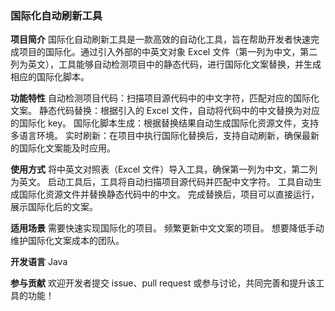  

### 国际化自动刷新工具
 
 **项目简介** 
国际化自动刷新工具是一款高效的自动化工具，旨在帮助开发者快速完成项目的国际化。通过引入外部的中英文对象 Excel 文件（第一列为中文，第二列为英文），工具能够自动检测项目中的静态代码，进行国际化文案替换，并生成相应的国际化脚本。

 **功能特性** 
自动检测项目代码：扫描项目源代码中的中文字符，匹配对应的国际化文案。
静态代码替换：根据引入的 Excel 文件，自动将代码中的中文替换为对应的国际化 key。
国际化脚本生成：根据替换结果自动生成国际化资源文件，支持多语言环境。
实时刷新：在项目中执行国际化替换后，支持自动刷新，确保最新的国际化文案能及时应用。

 **使用方式** 
将中英文对照表（Excel 文件）导入工具，确保第一列为中文，第二列为英文。
启动工具后，工具将自动扫描项目源代码并匹配中文字符。
工具自动生成国际化资源文件并替换静态代码中的中文。
完成替换后，项目可以直接运行，展示国际化后的文案。

 **适用场景** 
需要快速实现国际化的项目。
频繁更新中文文案的项目。
想要降低手动维护国际化文案成本的团队。

 **开发语言** 
Java

 **参与贡献** 
欢迎开发者提交 issue、pull request 或参与讨论，共同完善和提升该工具的功能！

